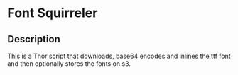 # Font Squirreler

## Description

This is a Thor script that downloads, base64 encodes and inlines the
ttf font and then optionally stores the fonts on s3.


